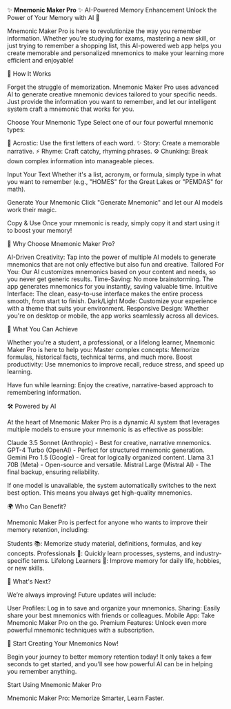 ✨ **Mnemonic Maker Pro** ✨
AI-Powered Memory Enhancement
Unlock the Power of Your Memory with AI 🎯

Mnemonic Maker Pro is here to revolutionize the way you remember information. Whether you're studying for exams, mastering a new skill, or just trying to remember a shopping list, this AI-powered web app helps you create memorable and personalized mnemonics to make your learning more efficient and enjoyable!

🧠 How It Works

Forget the struggle of memorization. Mnemonic Maker Pro uses advanced AI to generate creative mnemonic devices tailored to your specific needs. Just provide the information you want to remember, and let our intelligent system craft a mnemonic that works for you.

Choose Your Mnemonic Type
Select one of our four powerful mnemonic types:

🧠 Acrostic: Use the first letters of each word.
✨ Story: Create a memorable narrative.
⚡ Rhyme: Craft catchy, rhyming phrases.
⚙️ Chunking: Break down complex information into manageable pieces.

Input Your Text
Whether it's a list, acronym, or formula, simply type in what you want to remember (e.g., "HOMES" for the Great Lakes or "PEMDAS" for math).

Generate Your Mnemonic
Click "Generate Mnemonic" and let our AI models work their magic.

Copy & Use
Once your mnemonic is ready, simply copy it and start using it to boost your memory!

🔮 Why Choose Mnemonic Maker Pro?

AI-Driven Creativity: Tap into the power of multiple AI models to generate mnemonics that are not only effective but also fun and creative.
Tailored For You: Our AI customizes mnemonics based on your content and needs, so you never get generic results.
Time-Saving: No more brainstorming. The app generates mnemonics for you instantly, saving valuable time.
Intuitive Interface: The clean, easy-to-use interface makes the entire process smooth, from start to finish.
Dark/Light Mode: Customize your experience with a theme that suits your environment.
Responsive Design: Whether you're on desktop or mobile, the app works seamlessly across all devices.

🌟 What You Can Achieve

Whether you're a student, a professional, or a lifelong learner, Mnemonic Maker Pro is here to help you:
Master complex concepts: Memorize formulas, historical facts, technical terms, and much more.
Boost productivity: Use mnemonics to improve recall, reduce stress, and speed up learning.

Have fun while learning: Enjoy the creative, narrative-based approach to remembering information.

🛠️ Powered by AI

At the heart of Mnemonic Maker Pro is a dynamic AI system that leverages multiple models to ensure your mnemonic is as effective as possible:

Claude 3.5 Sonnet (Anthropic) - Best for creative, narrative mnemonics.
GPT-4 Turbo (OpenAI) - Perfect for structured mnemonic generation.
Gemini Pro 1.5 (Google) - Great for logically organized content.
Llama 3.1 70B (Meta) - Open-source and versatile.
Mistral Large (Mistral AI) - The final backup, ensuring reliability.

If one model is unavailable, the system automatically switches to the next best option. This means you always get high-quality mnemonics.

🌍 Who Can Benefit?

Mnemonic Maker Pro is perfect for anyone who wants to improve their memory retention, including:

Students 📚: Memorize study material, definitions, formulas, and key concepts.
Professionals 💼: Quickly learn processes, systems, and industry-specific terms.
Lifelong Learners 🌱: Improve memory for daily life, hobbies, or new skills.

🔮 What's Next?

We’re always improving! Future updates will include:

User Profiles: Log in to save and organize your mnemonics.
Sharing: Easily share your best mnemonics with friends or colleagues.
Mobile App: Take Mnemonic Maker Pro on the go.
Premium Features: Unlock even more powerful mnemonic techniques with a subscription.

🚀 Start Creating Your Mnemonics Now!

Begin your journey to better memory retention today! It only takes a few seconds to get started, and you’ll see how powerful AI can be in helping you remember anything.

Start Using Mnemonic Maker Pro

Mnemonic Maker Pro: Memorize Smarter, Learn Faster.
